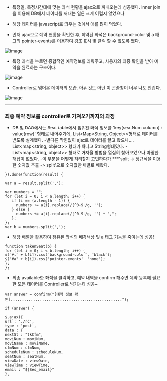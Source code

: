 * 특정일, 특정시간대에 맞는 좌석 현황을 ajax으로 꺼내오는데 성공했다. inner join을 이용해 DB에서 데이터를 꺼내는 일은 크게 어렵지 않았으나 
* 해당 데이터를 javascript로 띄우는 것에서 애를 많이 먹었다.


* 먼저 ajax으로 예약 현황을 확인한 후, 예약된 좌석은 background-color 및 a 태그의 pointer-events를 이용하여 강조 표시 및 클릭 할 수 없도록 했다.

![image](https://user-images.githubusercontent.com/62887609/121359141-26d4d500-c96e-11eb-93c3-255703eb0f23.png)


* 특정 좌석을 누르면 종합적인 예약정보를 띄워주고, 사용자의 최종 확인을 받아 예약을 완료하는 구조이다.

![image](https://user-images.githubusercontent.com/62887609/121359300-4ec43880-c96e-11eb-901a-5367f27c3ad4.png)


* Controller로 넘어온 데이터의 모습. 아무 것도 아닌 이 콘솔창이 너무 나도 반갑다.

 ![image](https://user-images.githubusercontent.com/62887609/121359357-60a5db80-c96e-11eb-99ea-e215861a47c7.png)

***
 
 
### 최종 예약 정보를 controller로 가져오기까지의 과정


* DB 및 DAO에서는 Seat table에서 점유된 좌석 정보를 'key(seatNum column) : value(row)' 형태로 내어주기에, List<Map<String, Object>>형태로 데이터를 받도록 설계했다.
-별다른 막힘없이 ajax로 데이터를 끌고 왔으나.... List<map<string, object>> 형태가 아니고 String형태였다. 
-List<map<string, object>> 형태로 가져올 방법을 열심히 찾아보았으나 마땅한 해답이 없었다. 
-이 부분을 어떻게 처리할지 고민하다가 ***'split -> 정규식을 이용한 숫자값 추출 -> split'으로 숫자값만 배열로 빼왔다.

 
```
}).done(function(result) {

var a = result.split(',');

var numbers = "";
for (let i = 0; i < a.length; i++) {
   if (i == (a.length - 1)) {
     numbers += a[i].replace(/[^0-9]/g, '');
   } else {
     numbers += a[i].replace(/[^0-9]/g, '') + ",";
   };
};
var b = numbers.split(',');
```
 

* 해당 배열을 활용하여 점유된 좌석의 배경색상 및 a 태그 기능을 죽이는데 성공!

 
```
function takenSeat(b) {
for (let i = 0; i < b.length; i++) {
$("#t" + b[i]).css("background-color", "black");
$("#a" + b[i]).css('pointer-events', 'none');
};
};
```
 

* 최종 available한 좌석을 클릭하고, 예약 내역을 confirm 해주면 예약 등록에 필요한 모든 데이터를 Controller로 넘기는데 성공~

 
```
var answer = confirm("[예약 정보 확인]..................................................");

if (answer) {

$.ajax({
url : './rc',
type : 'post',
data : {
nextSt : "tkCfm",
moviNum : moviNum,
moviName : moviName,
cfmNum : cfmNum,
scheduleNum : scheduleNum,
seatNum : seatNum,
viewDate : viewDate,
viewTime : viewTime,
email : "${Ses_email}"
},
```

